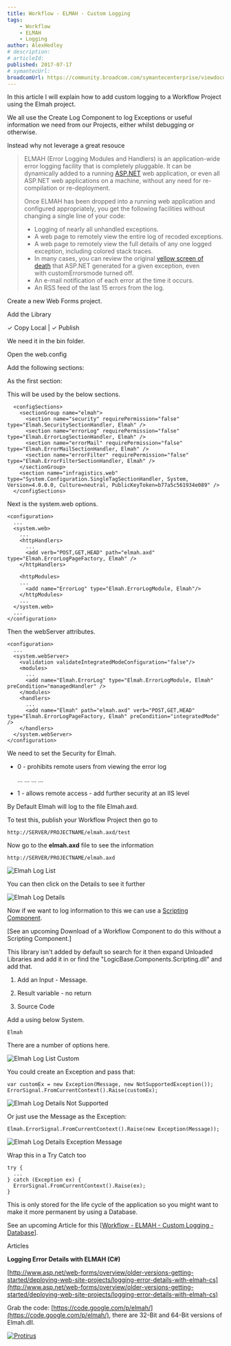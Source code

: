 ```yaml
---
title: Workflow - ELMAH - Custom Logging
tags:
    - Workflow
    - ELMAH
    - Logging
author: AlexHedley
# description: 
# articleId: 
published: 2017-07-17
# symantecUrl:
broadcomUrl: https://community.broadcom.com/symantecenterprise/viewdocument/workflow-elmah-custom-logging?CommunityKey=04ead5e9-3643-4118-b853-afa5a58710c6&tab=librarydocuments
---
```


In this article I will explain how to add custom logging to a Workflow Project using the Elmah project.
  
We all use the Create Log Component to log Exceptions or useful information we need from our Projects, either whilst debugging or otherwise.
  
Instead why not leverage a great resouce

> ELMAH (Error Logging Modules and Handlers) is an application-wide error logging facility that is completely pluggable. It can be dynamically added to a running [ASP.NET](http://www.asp.net/) web application, or even all ASP.NET web applications on a machine, without any need for re-compilation or re-deployment.
> 
> 
> Once ELMAH has been dropped into a running web application and configured appropriately, you get the following facilities without changing a single line of your code:
> 
> 
> - Logging of nearly all unhandled exceptions.
> - A web page to remotely view the entire log of recoded exceptions.
> - A web page to remotely view the full details of any one logged exception, including colored stack traces.
> - In many cases, you can review the original [yellow screen of death](http://en.wikipedia.org/wiki/Yellow_Screen_of_Death#ASP.NET) that ASP.NET generated for a given exception, even with customErrorsmode turned off.
> - An e-mail notification of each error at the time it occurs.
> - An RSS feed of the last 15 errors from the log.

Create a new Web Forms project.
  
Add the Library
  
✓ Copy Local | ✓ Publish
  
We need it in the bin folder.

Open the web.config
  
Add the following sections:
  
As the first section:
  
This will be used by the below sections.

      <configSections>
        <sectionGroup name="elmah">
          <section name="security" requirePermission="false" type="Elmah.SecuritySectionHandler, Elmah" />
          <section name="errorLog" requirePermission="false" type="Elmah.ErrorLogSectionHandler, Elmah" />
          <section name="errorMail" requirePermission="false" type="Elmah.ErrorMailSectionHandler, Elmah" />
          <section name="errorFilter" requirePermission="false" type="Elmah.ErrorFilterSectionHandler, Elmah" />
        </sectionGroup>
        <section name="infragistics.web" type="System.Configuration.SingleTagSectionHandler, System, Version=4.0.0.0, Culture=neutral, PublicKeyToken=b77a5c561934e089" />
      </configSections>

Next is the system.web options.

    <configuration>
      ...
      <system.web>
        ...
        <httpHandlers>
          ...
          <add verb="POST,GET,HEAD" path="elmah.axd" type="Elmah.ErrorLogPageFactory, Elmah" />
        </httpHandlers>
      
        <httpModules>
        ...
          <add name="ErrorLog" type="Elmah.ErrorLogModule, Elmah"/>
        </httpModules>
        ...
      </system.web>
      ...
    </configuration>

Then the webServer attributes.

    <configuration>
      ...
      <system.webServer>
        <validation validateIntegratedModeConfiguration="false"/>
        <modules>
          ...
          <add name="Elmah.ErrorLog" type="Elmah.ErrorLogModule, Elmah" preCondition="managedHandler" />
        </modules>
        <handlers>
          ...
          <add name="Elmah" path="elmah.axd" verb="POST,GET,HEAD" type="Elmah.ErrorLogPageFactory, Elmah" preCondition="integratedMode" />
        </handlers>
      </system.webServer>
    </configuration>

We need to set the Security for Elmah.

- 0 - prohibits remote users from viewing the error log

    <configuration>
      ...
      <elmah>
      ...
        <security allowRemoteAccess="0" />
      ...
      </elmah>
      ...
    </configuration>

- 1 - allows remote access - add further security at an IIS level

    <location path="elmah.axd">
      <system.web>
        <authorization>
          <allow roles="Admin" />
          <deny users="*" />
        </authorization>
      </system.web>  
    </location>

By Default Elmah will log to the file Elmah.axd.
  
To test this, publish your Workflow Project then go to

    http://SERVER/PROJECTNAME/elmah.axd/test

Now go to the **elmah.axd** file to see the information

    http://SERVER/PROJECTNAME/elmah.axd

![Elmah Log List](images\ElmahLogList.png)
  
You can then click on the Details to see it further
  
![Elmah Log Details](images\ElmahLogDetails.png)
  
Now if we want to log information to this we can use a [Scripting Component](https://community.broadcom.com/symantecenterprise/viewdocument?DocumentKey=17b8ad10-89ff-4552-8a5b-7ab69975efaa&amp;CommunityKey=04ead5e9-3643-4118-b853-afa5a58710c6&amp;tab=librarydocuments).
  
[See an upcoming Download of a Workflow Component to do this without a Scripting Component.]
  
This library isn't added by default so search for it then expand Unloaded Libraries and add it in or find the "LogicBase.Components.Scripting.dll" and add that.
  
1. Add an Input - Message.
  
2. Result variable - no return
  
3. Source Code
  
Add a using below System.

    Elmah

There are a number of options here.
  
![Elmah Log List Custom](images\ElmahLogListCustom.png)
  
You could create an Exception and pass that:

    var customEx = new Exception(Message, new NotSupportedException()); 
    ErrorSignal.FromCurrentContext().Raise(customEx);

![Elmah Log Details Not Supported](images\ElmahLogDetailsNotSupported.png)
  
Or just use the Message as the Exception:

    Elmah.ErrorSignal.FromCurrentContext().Raise(new Exception(Message));

![Elmah Log Details Exception Message](images\ElmahLogDetailsExceptionMessage.png)
  
Wrap this in a Try Catch too

    try {
      ...
    } catch (Exception ex) {
      ErrorSignal.FromCurrentContext().Raise(ex);
    }

This is only stored for the life cycle of the application so you might want to make it more permanent by using a Database.
  
See an upcoming Article for this [[Workflow - ELMAH - Custom Logging - Database](https://www.symantec.com/connect/articles/workflow-elmah-custom-logging-database)].

Articles
  
**Logging Error Details with ELMAH (C#)**
  
[http://www.asp.net/web-forms/overview/older-versions-getting-started/deploying-web-site-projects/logging-error-details-with-elmah-cs](http://www.asp.net/web-forms/overview/older-versions-getting-started/deploying-web-site-projects/logging-error-details-with-elmah-cs)
  
Grab the code: [https://code.google.com/p/elmah/](https://code.google.com/p/elmah/), there are 32-Bit and 64-Bit versions of Elmah.dll.

[![Protirus](images\Protirus.png)](https://www.protirus.com/)
